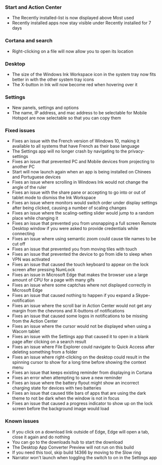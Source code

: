 ### Start and Action Center
- The Recently installed-list is now displayed above Most used
- Recently installed apps now stay visible under Recently installed for 7 days

### Cortana and search
- Right-clicking on a file will now allow you to open its location

### Desktop
- The size of the Windows Ink Workspace icon in the system tray now fits better in with the other system tray icons
- The X-button in Ink will now become red when hovering over it

### Settings
- New panels, settings and options
 - The name, IP address, and mac address to be selectable for Mobile Hotspot are now selectable so that you can copy them

### Fixed issues
- Fixes an issue with the French version of Windows 10, making it available to all systems that have French as their base language
- The Settings app will no longer crash by navigating to the privacy-settings
- Fixes an issue that prevented PC and Mobile devices from projecting to another PC
- Start will now launch again when an app is being installed on Chinees and Portuguese devices
- Fixes an issue where scrolling in Windows Ink would not change the angle of the ruler
- Fixes an issue with the share pane or accepting to go into or out of tablet mode to dismiss the Ink Workspace
- Fixes an issue where monitors would switch order under display settings after being clicked, causing a number of scaling changes
- Fixes an issue where the scaling-setting slider would jump to a random place while changing it
- Fixes an issue that prevented you from unsnapping a full screen Remote Desktop window if you were asked to provide credentials while connecting
- Fixes an issue where using semantic zoom could cause tile names to be cut off
- Fixes an issue that prevented you from moving tiles with touch
- Fixes an issue that prevented the device to go from idle to sleep when VPN was activated
- Fixes an issue that caused the touch keyboard to appear on the lock screen after pressing NumLock
- Fixes an issue in Microsoft Edge that makes the browser use a large amount of CPU for a page with many gifs
- Fixes an issue where some captchas where not displayed correctly in Microsoft Edge
- Fixes an issue that caused nothing to happen if you expand a Skype-notification
- Fixes an issue where the scroll bar in Action Center would not get any margin from the chevrons and X-buttons of notifications
- Fixes an issue that caused some logos in notifications to be missing from the Action Center
- Fixes an issue where the cursor would not be displayed when using a Wacom tablet
- Fixes an issue with the Settings app that caused it to open in a blank page after clicking on a search result
- Fixes an issue where File Explorer could navigate to Quick Access after deleting something from a folder
- Fixes an issue where right-clicking on the desktop could result in the spinning cursor to show for a long time before showing the context menu
- Fixes an issue that keeps existing reminder from displaying in Cortana
- Fixes an error when attempting to save a new reminder
- Fixes an issue where the battery flyout might show an incorrect charging state for devices with two batteries
- Fixes an issue that caused title bars of apps that are using the dark theme to not be dark when the window is not in focus
- Fixes an issue that caused a progress indicator to show up on the lock screen before the background image would load

### Known issues
- If you click on a download link outside of Edge, Edge will open a tab, close it again and do nothing
 - You can go to the downloads hub to start the download
- The Desktop App Converter Preview will not run on this build
 - If you need this tool, skip build 14366 by moving to the Slow ring
- Narrator won't launch when toggling the switch to on in the Settings app
